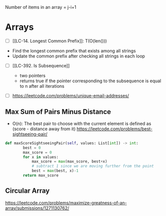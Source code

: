 ---
---
Number of items in an array = j-i+1

# Arrays 

- [ ] [[LC-14. Longest Common Prefix]]: T(O(len()))
- Find the longest common prefix that exists among all strings
- Update the common prefix after checking all strings in each loop

- [ ] [[LC-392. Is Subsequence]]
	- two pointers 
	- returns true if the pointer corresponding to the subsequence is equal to n after all iterations

- [ ] https://leetcode.com/problems/unique-email-addresses/



## Max Sum of Pairs Minus Distance
- O(n): The best pair to choose with the current element is defined as (score - distance away from it)
https://leetcode.com/problems/best-sightseeing-pair/
```python
def maxScoreSightseeingPair(self, values: List[int]) -> int:
        best = 0
        max_score = 0
        for x in values:
            max_score = max(max_score, best+x)
            # subtract 1 since we are moving further from the point
            best = max(best, x)-1
        return max_score
```


## Circular Array
https://leetcode.com/problems/maximize-greatness-of-an-array/submissions/1271130762/